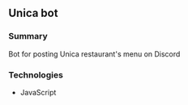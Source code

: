 ## Unica bot

### Summary

Bot for posting Unica restaurant's menu on Discord

### Technologies

- JavaScript
